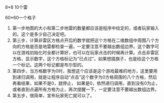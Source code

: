 8*8 10个雷

60*60一个格子

1. 第一步地图的大小和第二步地雷的数量都应该是程序中给定的，或者玩家输入的。这个是多少自己决定吧。
1. 第三步，计算非雷区方格点开后的数字就把这个方格在二维数组中周围八个方向的方格是否是地雷都检查一遍，一定要注意不要越出数组边界。这个数字可以在游戏初始化时全都计算好，也可以在玩家点击的时候再计算。点击非雷区方格，显示数字，这个方格标记为“已点过”。如果想插旗子，也是给这个方格一个标记。这两个标记都是布尔型的。
1. 第四步，当方格数字为0时，我想这个应该是这个游戏最难的地方，这里要用到递归调用，就是让程序自动“点击”这个数字为0方格周围的八个方格，然后再看结果，如果不是0，就停止，
如果是0，依然递归调用，直到没有0为止，或者直到点遍所有方格为止，再次提醒一下，一定要注意不要越出数组边界。
1. 第五步，很简单，宣布玩家死亡就可以了。



